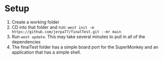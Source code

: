# Setup
1. Create a working folder
2. CD into that folder and run:
   `west init -m https://github.com/jerpa77/finalTest.git --mr main`
3. Run `west update`. This may take several minutes to pull in all of the dependencies
4. The finalTest folder has a simple board port for the SuperMonkey and an application that has a simple shell.
